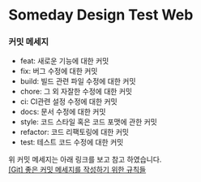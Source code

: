 # Someday Design Test Web

### 커밋 메세지
* feat: 새로운 기능에 대한 커밋
* fix: 버그 수정에 대한 커밋
* build: 빌드 관련 파일 수정에 대한 커밋
* chore: 그 외 자잘한 수정에 대한 커밋
* ci: CI관련 설정 수정에 대한 커밋
* docs: 문서 수정에 대한 커밋
* style: 코드 스타일 혹은 코드 포맷에 관한 커밋
* refactor: 코드 리팩토링에 대한 커밋
* test: 테스트 코드 수정에 대한 커밋

위 커밋 메세지는 아래 링크를 보고 참고 하였습니다.  
[[Git] 좋은 커밋 메세지를 작성하기 위한 규칙들](https://beomseok95.tistory.com/328)
